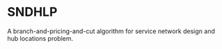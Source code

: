 # SNDHLP
A branch-and-pricing-and-cut algorithm for service network design and hub locations problem.
